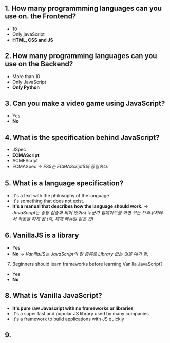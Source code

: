 ## 1. How many programmming languages can you use on. the Frontend?

-   10
-   Only javaScript
-   **HTML, CSS and JS**

## 2. How many programming languages can you use on the Backend?

-   More than 10
-   Only JavaScript
-   **Only Python**

## 3. Can you make a video game using JavaScript?

-   Yes
-   **No**

## 4. What is the specification behind JavaScript?

-   JSpec
-   **ECMAScript**
-   ACMEScript
-   ECMASpec
	-> *ES5는 ECMAScript5와 동일하다.*

## 5. What is a language specification?

-   It's a text with the philosophy of the language
-   It's something that does not exist.
-   **It's a manual that describes how the language should work.**
	-> *JavaScript는 중앙 집중화 되어 있어서 누군가 업데이트를 하면 모든 브라우저에서 작동을 하게 됨 (즉, 체계 메뉴얼 같은 것)*

## 6. VanillaJS is a library

-   Yes
-   **No**
	-> *VanillaJS는 JavaScript의 한 종류로 Library 없는 것을 얘기 함.*

7. Beginners should learn frameworks before learning Vanilla JavaScript?

-   Yes
-   **No**

## 8. What is Vanilla JavaScript?

-   **It's pure raw Javascript with no frameworks or libraries**
-   It's a super fast and popular JS library used by many companies
-   It's a framework to build applications with JS quickly

## 9. <script> is a self closing tag

-   **Yes**
-   No

## 10. <script> should be at the top of the

-   Yes
-   **No**
